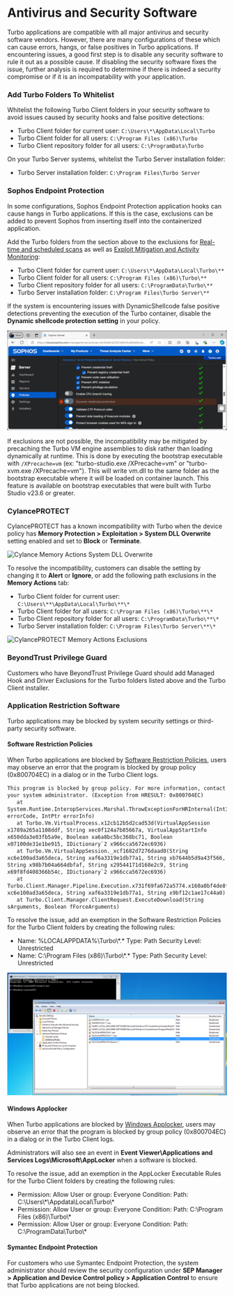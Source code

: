 # Antivirus and Security Software

Turbo applications are compatible with all major antivirus and security software vendors. However, there are many configurations of these which can cause errors, hangs, or false positives in Turbo applications. If encountering issues, a good first step is to disable any security software to rule it out as a possible cause. If disabling the security software fixes the issue, further analysis is required to determine if there is indeed a security compromise or if it is an incompatability with your application.

### Add Turbo Folders To Whitelist

Whitelist the following Turbo Client folders in your security software to avoid issues caused by security hooks and false positive detections:

- Turbo Client folder for current user: `C:\Users\*\AppData\Local\Turbo`
- Turbo Client folder for all users: `C:\Program Files (x86)\Turbo`
- Turbo Client repository folder for all users: `C:\ProgramData\Turbo`

On your Turbo Server systems, whitelist the Turbo Server installation folder:

- Turbo Server installation folder: `C:\Program Files\Turbo Server`

### Sophos Endpoint Protection

In some configurations, Sophos Endpoint Protection application hooks can cause hangs in Turbo applications. If this is the case, exclusions can be added to prevent Sophos from inserting itself into the containerized application.

Add the Turbo folders from the section above to the exclusions for [Real-time and scheduled scans](https://docs.sophos.com/central/customer/help/en-us/ManageYourProducts/GlobalSettings/GlobalExclusions/ExclusionVariablesWindows/index) as well as [Exploit Mitigation and Activity Monitoring](https://docs.sophos.com/central/customer/help/en-us/ManageYourProducts/GlobalSettings/GlobalExclusions/ExploitExclusions/index):

- Turbo Client folder for current user: `C:\Users\*\AppData\Local\Turbo\**`
- Turbo Client folder for all users: `C:\Program Files (x86)\Turbo\**`
- Turbo Client repository folder for all users: `C:\ProgramData\Turbo\**`
- Turbo Server installation folder: `C:\Program Files\Turbo Server\**`

If the system is encountering issues with DynamicShellcode false positive detections preventing the execution of the Turbo container, disable the **Dynamic shellcode protection setting** in your policy.

![Sophos - Disable Dynamic Shellcode Protection](/images/sophos-dynamic.png)

If exclusions are not possible, the incompatibility may be mitigated by precaching the Turbo VM engine assemblies to disk rather than loading dynamically at runtime. This is done by executing the bootstrap executable with `/XPrecache=vm` (ex: "turbo-studio.exe /XPrecache=vm" or "turbo-xvm.exe /XPrecache=vm"). This will write vm.dll to the same folder as the bootstrap executable where it will be loaded on container launch. This feature is available on bootstrap executables that were built with Turbo Studio v23.6 or greater.

### CylancePROTECT

CylancePROTECT has a known incompatibility with Turbo when the device policy has **Memory Protection > Exploitation > System DLL Overwrite** setting enabled and set to **Block** or **Terminate**.

![Cylance Memory Actions System DLL Overwrite](/images/cylance-dll.png)

To resolve the incompatibility, customers can disable the setting by changing it to **Alert** or **Ignore**, or add the following path exclusions in the **Memory Actions** tab:

- Turbo Client folder for current user: `C:\Users\**\AppData\Local\Turbo\**\*`
- Turbo Client folder for all users: `C:\Program Files (x86)\Turbo\**\*`
- Turbo Client repository folder for all users: `C:\ProgramData\Turbo\**\*`
- Turbo Server installation folder: `C:\Program Files\Turbo Server\**\*`

![CylancePROTECT Memory Actions Exclusions](/images/cylance-exclusions.png)

### BeyondTrust Privilege Guard

Customers who have BeyondTrust Privilege Guard should add Managed Hook and Driver Exclusions for the Turbo folders listed above and the Turbo Client installer.

### Application Restriction Software

Turbo applications may be blocked by system security settings or third-party security software.

#### Software Restriction Policies

When Turbo applications are blocked by [Software Restriction Policies](https://docs.microsoft.com/en-us/windows-server/identity/software-restriction-policies/software-restriction-policies), users may observe an error that the program is blocked by group policy (0x800704EC) in a dialog or in the Turbo Client logs.

```
This program is blocked by group policy. For more information, contact your system administrator. (Exception from HRESULT: 0x800704EC)
   at System.Runtime.InteropServices.Marshal.ThrowExceptionForHRInternal(Int32 errorCode, IntPtr errorInfo)
   at Turbo.Vm.VirtualProcess.x12cb12b5d2cad53d(VirtualAppSession x1789a265a1108ddf, String xec0f124a7b85667a, VirtualAppStartInfo x650dda3e03fb5a9e, Boolean xa6a8bc5bc368bc71, Boolean x07100de31e1be915, IDictionary`2 x966cca5672ec6936)
   at Turbo.Vm.VirtualAppSession._xcf1682d7276daad0(String xc6e100ad3a65deca, String xaf6a3319e1db77a1, String xb7644b5d9a43f566, String x98b7b04a664dbfaf, String x29544171d168e2c9, String x69f8fd408366b54c, IDictionary`2 x966cca5672ec6936)
   at Turbo.Client.Manager.Pipeline.Execution.x731f69fa672a5774.x160a0bf4de8f6bd0(String xc6e100ad3a65deca, String xaf6a3319e1db77a1, String x9bf12c1ae17c44a0)
   at Turbo.Client.Manager.ClientRequest.ExecuteDownload(String sArguments, Boolean fForceArguments)
```

To resolve the issue, add an exemption in the Software Restriction Policies for the Turbo Client folders by creating the following rules:

- Name: %LOCALAPPDATA%\\Turbo\\\*.\*
  Type: Path
  Security Level: Unrestricted
- Name: C:\\Program Files (x86)\\Turbo\\\*.\*
  Type: Path
  Security Level: Unrestricted

![Secpol](/images/secpol.png)

#### Windows Applocker

When Turbo applications are blocked by [Windows Applocker](https://docs.microsoft.com/en-us/windows/security/threat-protection/windows-defender-application-control/applocker/applocker-overview), users may observe an error that the program is blocked by group policy (0x800704EC) in a dialog or in the Turbo Client logs.

Administrators will also see an event in **Event Viewer\\Applications and Services Logs\\Microsoft\\AppLocker** when a software is blocked.

To resolve the issue, add an exemption in the AppLocker Executable Rules for the Turbo Client folders by creating the following rules:

- Permission: Allow
  User or group: Everyone
  Condition: Path: C:\\Users\\\*\\Appdata\\Local\\Turbo\\\*
- Permission: Allow
  User or group: Everyone
  Condition: Path: C:\\Program Files (x86)\\Turbo\\\*
- Permission: Allow
  User or group: Everyone
  Condition: Path: C:\\ProgramData\\Turbo\\\*

#### Symantec Endpoint Protection

For customers who use Symantec Endpoint Protection, the system administrator should review the security configuration under **SEP Manager > Application and Device Control policy > Application Control** to ensure that Turbo applications are not being blocked.
